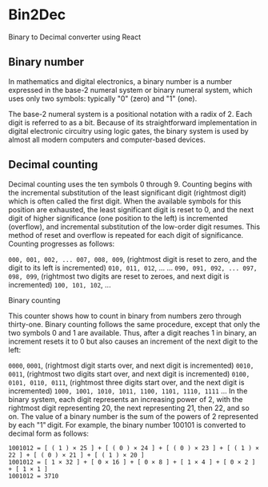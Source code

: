 # Bin2Dec
Binary to Decimal converter using React
## Binary number
In mathematics and digital electronics, a binary number is a number expressed in the base-2 numeral system or binary numeral system, which uses only two symbols: typically "0" (zero) and "1" (one).

The base-2 numeral system is a positional notation with a radix of 2. Each digit is referred to as a bit. Because of its straightforward implementation in digital electronic circuitry using logic gates, the binary system is used by almost all modern computers and computer-based devices.

## Decimal counting
Decimal counting uses the ten symbols 0 through 9. Counting begins with the incremental substitution of the least significant digit (rightmost digit) which is often called the first digit. When the available symbols for this position are exhausted, the least significant digit is reset to 0, and the next digit of higher significance (one position to the left) is incremented (overflow), and incremental substitution of the low-order digit resumes. This method of reset and overflow is repeated for each digit of significance. Counting progresses as follows:

`000, 001, 002, ... 007, 008, 009`, (rightmost digit is reset to zero, and the digit to its left is incremented)
`010, 011, 012`, ...
   ...
`090, 091, 092, ... 097, 098, 099`, (rightmost two digits are reset to zeroes, and next digit is incremented)
`100, 101, 102`, ...

Binary counting

This counter shows how to count in binary from numbers zero through thirty-one.
Binary counting follows the same procedure, except that only the two symbols 0 and 1 are available. Thus, after a digit reaches 1 in binary, an increment resets it to 0 but also causes an increment of the next digit to the left:

`0000`,
`0001`, (rightmost digit starts over, and next digit is incremented)
`0010, 0011`, (rightmost two digits start over, and next digit is incremented)
`0100, 0101, 0110, 0111`, (rightmost three digits start over, and the next digit is incremented)
`1000, 1001, 1010, 1011, 1100, 1101, 1110, 1111` ...
In the binary system, each digit represents an increasing power of 2, with the rightmost digit representing 20, the next representing 21, then 22, and so on. The value of a binary number is the sum of the powers of 2 represented by each "1" digit. For example, the binary number 100101 is converted to decimal form as follows:

```
1001012 = [ ( 1 ) × 25 ] + [ ( 0 ) × 24 ] + [ ( 0 ) × 23 ] + [ ( 1 ) × 22 ] + [ ( 0 ) × 21 ] + [ ( 1 ) × 20 ]
1001012 = [ 1 × 32 ] + [ 0 × 16 ] + [ 0 × 8 ] + [ 1 × 4 ] + [ 0 × 2 ] + [ 1 × 1 ]
1001012 = 3710
```
